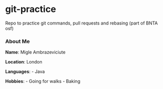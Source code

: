 # git-practice
Repo to practice git commands, pull requests and rebasing (part of BNTA osf)

### About Me

**Name**: Migle Ambrazeviciute

**Location**: London

**Languages**: 
    - Java

**Hobbies**:
    - Going for walks
    - Baking 
